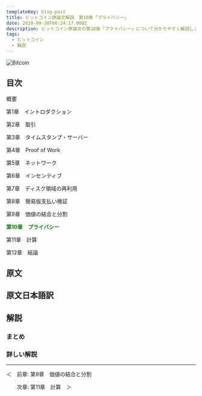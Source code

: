 ```yaml
---
templateKey: blog-post
title: ビットコイン原論文解説　第10章「プライバシー」
date: 2018-09-30T06:24:17.008Z
description: ビットコイン原論文の第10章「プライバシー」について分かりやすく解説します。
tags:
  - ビットコイン
  - 解説
---
```

![Bitcoin](/img/bitcoin-header.jpg)

## 目次

概要

第1章　イントロダクション

第2章　取引

第3章　タイムスタンプ・サーバー

第4章　Proof of Work

第5章　ネットワーク

第6章　インセンティブ

第7章　ディスク領域の再利用

第8章　簡易版支払い検証

第9章　価値の結合と分割

**<font color="Green">第10章　プライバシー</font>**

第11章　計算

第12章　結論

## 原文

## 原文日本語訳

## 解説

### まとめ

### 詳しい解説

<hr>
＜　前章: 第9章　価値の結合と分割

　　次章: 第11章　計算　＞
